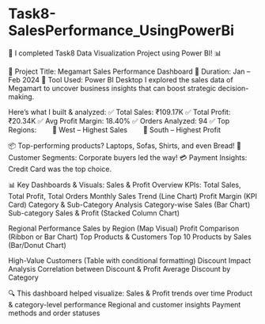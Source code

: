 # Task8-SalesPerformance_UsingPowerBi
🚀 I completed Task8 Data Visualization Project using Power BI! 📊

🛒 Project Title: Megamart Sales Performance Dashboard
📁 Duration: Jan – Feb 2024
📌 Tool Used: Power BI Desktop
 I explored the sales data of Megamart to uncover business insights that can boost strategic decision-making.
                                                                                                                        
                                                                                                                           
 Here’s what I built & analyzed:
✅ Total Sales: ₹109.17K
✅ Total Profit: ₹20.34K
✅ Avg Profit Margin: 18.40%
✅ Orders Analyzed: 94
✅ Top Regions:
  📍 West – Highest Sales
  📍 South – Highest Profit

📦 Top-performing products? Laptops, Sofas, Shirts, and even Bread!
👥 Customer Segments: Corporate buyers led the way!
💳 Payment Insights: Credit Card was the top choice.

📊 Key Dashboards & Visuals:
Sales & Profit Overview
KPIs: Total Sales, Total Profit, Total Orders
Monthly Sales Trend (Line Chart)
Profit Margin (KPI Card)
Category & Sub-Category Analysis
Category-wise Sales (Bar Chart)
Sub-category Sales & Profit (Stacked Column Chart)

Regional Performance
Sales by Region (Map Visual)
Profit Comparison (Ribbon or Bar Chart)
Top Products & Customers
Top 10 Products by Sales (Bar/Donut Chart)

High-Value Customers (Table with conditional formatting)
Discount Impact Analysis
Correlation between Discount & Profit
Average Discount by Category

🔍 This dashboard helped visualize:
 Sales & Profit trends over time
 Product & category-level performance
 Regional and customer insights
 Payment methods and order statuses



